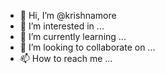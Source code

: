 - 👋 Hi, I’m @krishnamore
- 👀 I’m interested in ...
- 🌱 I’m currently learning ...
- 💞️ I’m looking to collaborate on ...
- 📫 How to reach me ...

<!---
krishnamore/krishnamore is a ✨ special ✨ repository because its `README.md` (this file) appears on your GitHub profile.
You can click the Preview link to take a look at your changes.
--->
